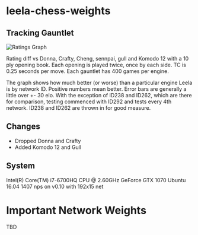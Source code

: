 # leela-chess-weights

## Tracking Gauntlet

![Ratings Graph](https://raw.githubusercontent.com/dkappe/leela-chess-weights/master/chart.png)

Rating diff vs Donna, Crafty, Cheng, sennpai, gull and Komodo 12 with a 10 ply opening book. Each opening is played twice, once by each side. TC is 0.25 seconds per move. Each gauntlet has 400 games per engine.

The graph shows how much better (or worse) than a particular engine Leela is by network ID. Positive numbers mean better. Error bars are generally a little over +- 30 elo. With the exception of ID238 and ID262, which are there for comparison, testing commenced with ID292 and tests every 4th network. ID238 and ID262 are thrown in for good measure.

## Changes

- Dropped Donna and Crafty
- Added Komodo 12 and Gull

## System

Intel(R) Core(TM) i7-6700HQ CPU @ 2.60GHz
GeForce GTX 1070
Ubuntu 16.04
1407 nps on v0.10 with 192x15 net

# Important Network Weights

TBD
